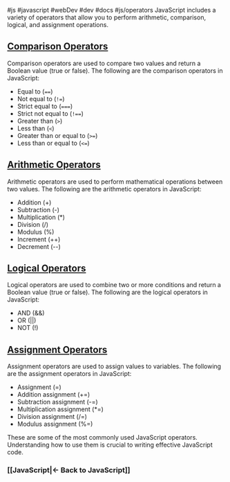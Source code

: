 #js #javascript #webDev #dev #docs #js/operators
JavaScript includes a variety of operators that allow you to perform arithmetic, comparison, logical, and assignment operations.

## [Comparison Operators](Comparison%20Operators.md)

Comparison operators are used to compare two values and return a Boolean value (true or false). The following are the comparison operators in JavaScript:

- Equal to (`==`)
- Not equal to (`!=`)
- Strict equal to (`===`)
- Strict not equal to (`!==`)
- Greater than (`>`)
- Less than (`<`)
- Greater than or equal to (`>=`)
- Less than or equal to (`<=`)

## [Arithmetic Operators](Arithmetic%20Operators.md)

Arithmetic operators are used to perform mathematical operations between two values. The following are the arithmetic operators in JavaScript:

- Addition (+)
- Subtraction (-)
- Multiplication (*)
- Division (/)
- Modulus (%)
- Increment (++)
- Decrement (--)

## [Logical Operators](Logical%20Operators.md)

Logical operators are used to combine two or more conditions and return a Boolean value (true or false). The following are the logical operators in JavaScript:

- AND (&&)
- OR (||)
- NOT (!)

## [Assignment Operators](Assignment%20Operators.md)

Assignment operators are used to assign values to variables. The following are the assignment operators in JavaScript:

- Assignment (=)
- Addition assignment (+=)
- Subtraction assignment (-=)
- Multiplication assignment (*=)
- Division assignment (/=)
- Modulus assignment (%=)

These are some of the most commonly used JavaScript operators. Understanding how to use them is crucial to writing effective JavaScript code.


### [[JavaScript|<- Back to JavaScript]]


